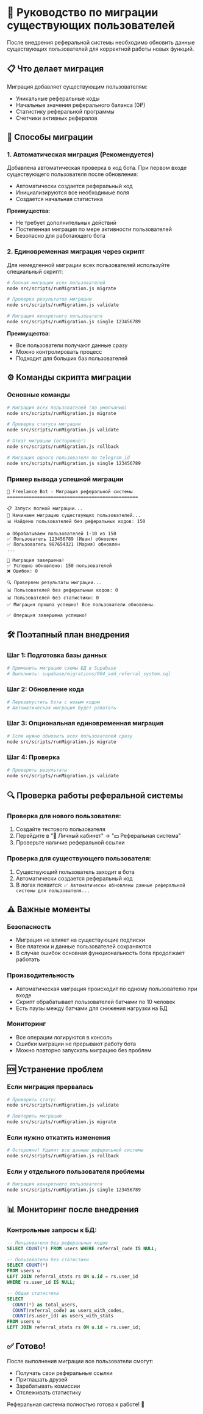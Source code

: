 # 🔄 Руководство по миграции существующих пользователей

После внедрения реферальной системы необходимо обновить данные существующих пользователей для корректной работы новых функций.

## 📋 Что делает миграция

Миграция добавляет существующим пользователям:
- Уникальные реферальные коды
- Начальные значения реферального баланса (0₽)
- Статистику реферальной программы
- Счетчики активных рефералов

## 🚀 Способы миграции

### 1. Автоматическая миграция (Рекомендуется)

Добавлена автоматическая проверка в код бота. При первом входе существующего пользователя после обновления:
- Автоматически создается реферальный код
- Инициализируются все необходимые поля
- Создается начальная статистика

**Преимущества:**
- Не требует дополнительных действий
- Постепенная миграция по мере активности пользователей
- Безопасно для работающего бота

### 2. Единовременная миграция через скрипт

Для немедленной миграции всех пользователей используйте специальный скрипт:

```bash
# Полная миграция всех пользователей
node src/scripts/runMigration.js migrate

# Проверка результатов миграции
node src/scripts/runMigration.js validate

# Миграция конкретного пользователя
node src/scripts/runMigration.js single 123456789
```

**Преимущества:**
- Все пользователи получают данные сразу
- Можно контролировать процесс
- Подходит для больших баз пользователей

## ⚙️ Команды скрипта миграции

### Основные команды

```bash
# Миграция всех пользователей (по умолчанию)
node src/scripts/runMigration.js migrate

# Проверка статуса миграции
node src/scripts/runMigration.js validate

# Откат миграции (осторожно!)
node src/scripts/runMigration.js rollback

# Миграция одного пользователя по telegram_id
node src/scripts/runMigration.js single 123456789
```

### Пример вывода успешной миграции

```
🤖 Freelance Bot - Миграция реферальной системы
================================================

📋 Запуск полной миграции...
🚀 Начинаем миграцию существующих пользователей...
📊 Найдено пользователей без реферальных кодов: 150

⚙️ Обрабатываем пользователей 1-10 из 150
✅ Пользователь 123456789 (Иван) обновлен
✅ Пользователь 987654321 (Мария) обновлен
...

🎉 Миграция завершена!
✅ Успешно обновлено: 150 пользователей
❌ Ошибок: 0

🔍 Проверяем результаты миграции...
📊 Пользователей без реферальных кодов: 0
📊 Пользователей без статистики: 0
✅ Миграция прошла успешно! Все пользователи обновлены.

✅ Операция завершена успешно!
```

## 🛠 Поэтапный план внедрения

### Шаг 1: Подготовка базы данных
```bash
# Применить миграцию схемы БД в Supabase
# Выполнить: supabase/migrations/004_add_referral_system.sql
```

### Шаг 2: Обновление кода
```bash
# Перезапустить бота с новым кодом
# Автоматическая миграция будет работать
```

### Шаг 3: Опциональная единовременная миграция
```bash
# Если нужно обновить всех пользователей сразу
node src/scripts/runMigration.js migrate
```

### Шаг 4: Проверка
```bash
# Проверить результаты
node src/scripts/runMigration.js validate
```

## 🔍 Проверка работы реферальной системы

### Проверка для нового пользователя:
1. Создайте тестового пользователя
2. Перейдите в "👤 Личный кабинет" → "💵 Реферальная система"
3. Проверьте наличие реферальной ссылки

### Проверка для существующего пользователя:
1. Существующий пользователь заходит в бота
2. Автоматически создается реферальный код
3. В логах появится: `✅ Автоматически обновлены данные реферальной системы для пользователя...`

## ⚠️ Важные моменты

### Безопасность
- Миграция не влияет на существующие подписки
- Все платежи и данные пользователей сохраняются
- В случае ошибок основная функциональность бота продолжает работать

### Производительность
- Автоматическая миграция происходит по одному пользователю при входе
- Скрипт обрабатывает пользователей батчами по 10 человек
- Есть паузы между батчами для снижения нагрузки на БД

### Мониторинг
- Все операции логируются в консоль
- Ошибки миграции не прерывают работу бота
- Можно повторно запускать миграцию без проблем

## 🆘 Устранение проблем

### Если миграция прервалась
```bash
# Проверить статус
node src/scripts/runMigration.js validate

# Повторить миграцию
node src/scripts/runMigration.js migrate
```

### Если нужно откатить изменения
```bash
# Осторожно! Удалит все данные реферальной системы
node src/scripts/runMigration.js rollback
```

### Если у отдельного пользователя проблемы
```bash
# Миграция конкретного пользователя
node src/scripts/runMigration.js single 123456789
```

## 📊 Мониторинг после внедрения

### Контрольные запросы к БД:

```sql
-- Пользователи без реферальных кодов
SELECT COUNT(*) FROM users WHERE referral_code IS NULL;

-- Пользователи без статистики
SELECT COUNT(*) 
FROM users u 
LEFT JOIN referral_stats rs ON u.id = rs.user_id 
WHERE rs.user_id IS NULL;

-- Общая статистика
SELECT 
  COUNT(*) as total_users,
  COUNT(referral_code) as users_with_codes,
  COUNT(rs.user_id) as users_with_stats
FROM users u 
LEFT JOIN referral_stats rs ON u.id = rs.user_id;
```

## ✅ Готово!

После выполнения миграции все пользователи смогут:
- Получать свои реферальные ссылки
- Приглашать друзей
- Зарабатывать комиссии
- Отслеживать статистику

Реферальная система полностью готова к работе! 🎉 